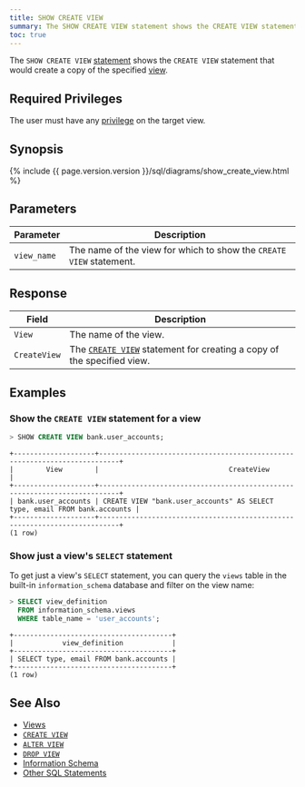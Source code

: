 ```yaml
---
title: SHOW CREATE VIEW
summary: The SHOW CREATE VIEW statement shows the CREATE VIEW statement that would create a copy of the specified view.
toc: true
---
```


The `SHOW CREATE VIEW` [statement](sql-statements.html) shows the `CREATE VIEW` statement that would create a copy of the specified [view](views.html).


## Required Privileges

The user must have any [privilege](privileges.html) on the target view.

## Synopsis

<div>
{% include {{ page.version.version }}/sql/diagrams/show_create_view.html %}
</div>

## Parameters

Parameter | Description
----------|------------
`view_name` | The name of the view for which to show the `CREATE VIEW` statement.

## Response

Field | Description
------|------------
`View` | The name of the view.
`CreateView` | The [`CREATE VIEW`](create-view.html) statement for creating a copy of the specified view. 

## Examples

### Show the `CREATE VIEW` statement for a view

~~~ sql
> SHOW CREATE VIEW bank.user_accounts;
~~~

~~~
+--------------------+---------------------------------------------------------------------------+
|        View        |                                CreateView                                 |
+--------------------+---------------------------------------------------------------------------+
| bank.user_accounts | CREATE VIEW "bank.user_accounts" AS SELECT type, email FROM bank.accounts |
+--------------------+---------------------------------------------------------------------------+
(1 row)
~~~

### Show just a view's `SELECT` statement

To get just a view's `SELECT` statement, you can query the `views` table in the built-in `information_schema` database and filter on the view name:

~~~ sql
> SELECT view_definition
  FROM information_schema.views
  WHERE table_name = 'user_accounts';
~~~

~~~
+---------------------------------------+
|            view_definition            |
+---------------------------------------+
| SELECT type, email FROM bank.accounts |
+---------------------------------------+
(1 row)
~~~

## See Also

- [Views](views.html)
- [`CREATE VIEW`](create-view.html)
- [`ALTER VIEW`](alter-view.html)
- [`DROP VIEW`](drop-view.html)
- [Information Schema](information-schema.html)
- [Other SQL Statements](sql-statements.html)

